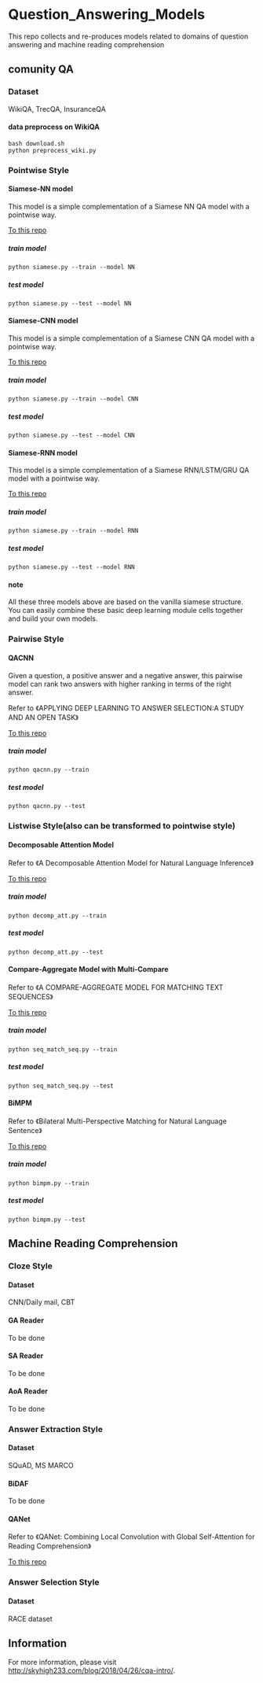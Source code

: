 # Question_Answering_Models
This repo collects and re-produces models related to domains of question answering and machine reading comprehension

## comunity QA

### Dataset

WikiQA, TrecQA, InsuranceQA

#### data preprocess on WikiQA


```
bash download.sh
python preprocess_wiki.py
```

### Pointwise Style

#### Siamese-NN model

This model is a simple complementation of a Siamese NN QA model with a pointwise way.

[To this repo](./siamese_nn)

##### train model

`python siamese.py --train --model NN`

##### test model

`python siamese.py --test --model NN`

#### Siamese-CNN model

This model is a simple complementation of a Siamese CNN QA model with a pointwise way.

[To this repo](./siamese_cnn)

##### train model

`python siamese.py --train --model CNN`

##### test model

`python siamese.py --test --model CNN`

#### Siamese-RNN model

This model is a simple complementation of a Siamese RNN/LSTM/GRU QA model with a pointwise way.

[To this repo](./siamese_rnn)

##### train model

`python siamese.py --train --model RNN`

##### test model

`python siamese.py --test --model RNN`

#### note

All these three models above are based on the vanilla siamese structure. You can easily combine these basic deep learning module cells together and build your own models.


### Pairwise Style

#### QACNN

Given a question, a positive answer and a negative answer, this pairwise model can rank two answers with higher ranking in terms of the right answer.

Refer to 《APPLYING DEEP LEARNING TO ANSWER SELECTION:A STUDY AND AN OPEN TASK》

[To this repo](./qacnn)

##### train model

`python qacnn.py --train`

##### test model

`python qacnn.py --test`

### Listwise Style(also can be transformed to pointwise style)

#### Decomposable Attention Model

Refer to 《A Decomposable Attention Model for Natural Language Inference》

[To this repo](./decomposable_att_model)

##### train model

`python decomp_att.py --train`

##### test model

`python decomp_att.py --test`

#### Compare-Aggregate Model with Multi-Compare

Refer to 《A COMPARE-AGGREGATE MODEL FOR MATCHING TEXT SEQUENCES》

[To this repo](./seq_match_seq)

##### train model

`python seq_match_seq.py --train`

##### test model

`python seq_match_seq.py --test`

#### BiMPM

Refer to 《Bilateral Multi-Perspective Matching for Natural Language Sentence》

[To this repo](./bimpm)

##### train model

`python bimpm.py --train`

##### test model

`python bimpm.py --test`

## Machine Reading Comprehension

### Cloze Style

#### Dataset

CNN/Daily mail, CBT

#### GA Reader

To be done

#### SA Reader

To be done

#### AoA Reader

To be done

### Answer Extraction Style

#### Dataset

SQuAD, MS MARCO

#### BiDAF

To be done

#### QANet

Refer to 《QANet: Combining Local Convolution with Global Self-Attention for Reading Comprehension》

[To this repo](./QANet)

### Answer Selection Style

#### Dataset

RACE dataset

## Information

For more information, please visit http://skyhigh233.com/blog/2018/04/26/cqa-intro/.
